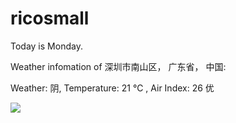 # ricosmall

Today is Monday.

Weather infomation of 深圳市南山区， 广东省， 中国: 

Weather: 阴, Temperature: 21 ℃ , Air Index: 26 优

<img src="https://github-readme-stats.vercel.app/api?username=ricosmall&show_icons=true" />
